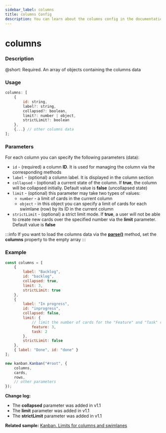 ```yaml
---
sidebar_label: columns
title: columns Config
description: You can learn about the columns config in the documentation of the DHTMLX JavaScript Kanban library. Browse developer guides and API reference, try out code examples and live demos, and download a free 30-day evaluation version of DHTMLX Kanban.
---
```


# columns

### Description

@short: Required. An array of objects containing the columns data

### Usage

~~~jsx {}
columns: [
	{
		id: string,
		label?: string,
		collapsed?: boolean,
		limit?: number | object,
		strictLimit?: boolean
	},
	{...} // other columns data
];
~~~

### Parameters

For each column you can specify the following parameters (data):

- `id` - (required) a column **ID**. It is used for managing the column via the corresponding methods 
- `label` - (optional) a column label. It is displayed in the column section
- `collapsed` - (optional) a current state of the column. If **true**, the column will be collapsed initially. Default value is **false** (uncollapsed state)
- `limit` - (optional) this parameter may take two types of values:
	- `number` - a limit of cards in the current column
	- `object` - in this object you can specify a limit of cards for each swimlane (row) by its ID in the current column
- `strictLimit` - (optional) a strict limit mode. If **true**, a user will not be able to create new cards over the specified number via the **limit** parameter. Default value is **false** 

:::info
If you want to load the columns data via the [**parse()**](../../methods/js_kanban_parse_method) method, set the **columns** property to the empty array
:::

### Example

~~~jsx {1-21,24}
const columns = [
	{ 
		label: "Backlog", 
		id: "backlog",
		collapsed: true,
		limit: 3,
		strictLimit: true 
	},
	{ 
		label: "In progress", 
		id: "inprogress",
		collapsed: false,
		limit: {
			// limit the number of cards for the "Feature" and "Task" rows of the "In progress" column
			feature: 3, 
			task: 2
		},
		strictLimit: false
	},
	{ label: "Done", id: "done" }
];

new kanban.Kanban("#root", {
	columns,
	cards,
	rows,
	// other parameters
});
~~~

**Change log:**
- The **collapsed** parameter was added in v1.1 
- The **limit** parameter was added in v1.1
- The **strictLimit** parameter was added in v1.1

**Related sample:** [Kanban. Limits for columns and swimlanes](https://snippet.dhtmlx.com/2blo6hx8)